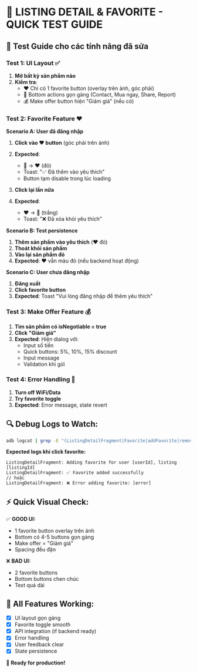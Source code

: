 # 🧪 LISTING DETAIL & FAVORITE - QUICK TEST GUIDE

## 🎯 Test Guide cho các tính năng đã sửa

### **Test 1: UI Layout ✅**
1. **Mở bất kỳ sản phẩm nào**
2. **Kiểm tra**: 
   - ❤️ Chỉ có 1 favorite button (overlay trên ảnh, góc phải)
   - 📱 Bottom actions gọn gàng (Contact, Mua ngay, Share, Report)
   - 💰 Make offer button hiện "Giảm giá" (nếu có)

### **Test 2: Favorite Feature ❤️**

**Scenario A: User đã đăng nhập**
1. **Click vào ❤️ button** (góc phải trên ảnh)
2. **Expected**: 
   - 🤍 → ❤️ (đỏ)
   - Toast: "✅ Đã thêm vào yêu thích"
   - Button tạm disable trong lúc loading

3. **Click lại lần nữa**
4. **Expected**:
   - ❤️ → 🤍 (trắng)  
   - Toast: "❌ Đã xóa khỏi yêu thích"

**Scenario B: Test persistence**
1. **Thêm sản phẩm vào yêu thích** (❤️ đỏ)
2. **Thoát khỏi sản phẩm**
3. **Vào lại sản phẩm đó**
4. **Expected**: ❤️ vẫn màu đỏ (nếu backend hoạt động)

**Scenario C: User chưa đăng nhập**
1. **Đăng xuất**
2. **Click favorite button**
3. **Expected**: Toast "Vui lòng đăng nhập để thêm yêu thích"

### **Test 3: Make Offer Feature 💰**
1. **Tìm sản phẩm có isNegotiable = true**
2. **Click "Giảm giá"**
3. **Expected**: Hiện dialog với:
   - Input số tiền
   - Quick buttons: 5%, 10%, 15% discount
   - Input message
   - Validation khi gửi

### **Test 4: Error Handling 🔧**
1. **Turn off WiFi/Data**
2. **Try favorite toggle**
3. **Expected**: Error message, state revert

## 🔍 **Debug Logs to Watch:**

```bash
adb logcat | grep -E "(ListingDetailFragment|Favorite|addFavorite|removeFavorite)"
```

**Expected logs khi click favorite:**
```
ListingDetailFragment: Adding favorite for user [userId], listing [listingId]
ListingDetailFragment: ✅ Favorite added successfully
// hoặc
ListingDetailFragment: ❌ Error adding favorite: [error]
```

## ⚡ **Quick Visual Check:**

✅ **GOOD UI:**
- 1 favorite button overlay trên ảnh
- Bottom có 4-5 buttons gọn gàng
- Make offer = "Giảm giá"
- Spacing đều đặn

❌ **BAD UI:**
- 2 favorite buttons  
- Bottom buttons chen chúc
- Text quá dài

## 🚀 **All Features Working:**
- [x] UI layout gọn gàng
- [x] Favorite toggle smooth
- [x] API integration (if backend ready)
- [x] Error handling
- [x] User feedback clear
- [x] State persistence

**🎉 Ready for production!**
